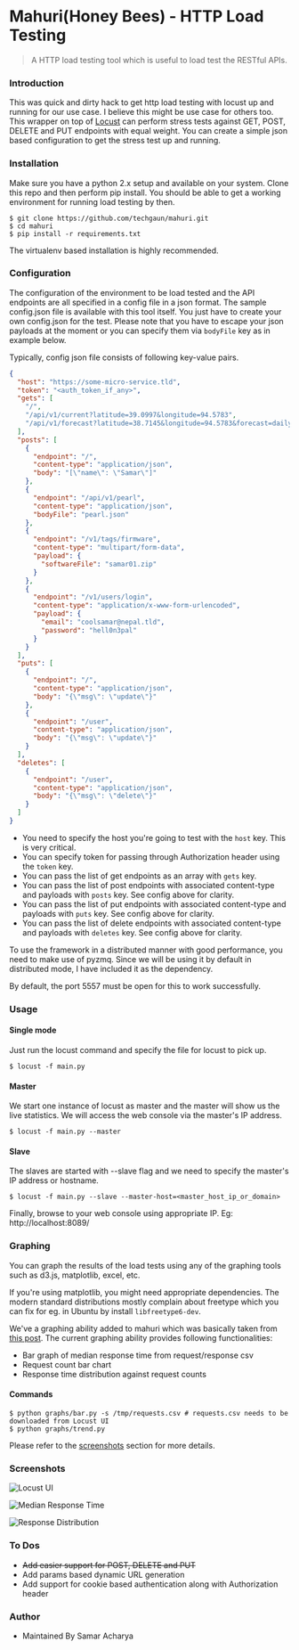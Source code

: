 # Mahuri(Honey Bees) - HTTP Load Testing

> A HTTP load testing tool which is useful to load test the RESTful APIs.

### Introduction

This was quick and dirty hack to get http load testing with locust up and running for our use case. I believe this might be use case for others too. This wrapper on top of [Locust](http://locust.io/) can perform stress tests against GET, POST, DELETE and PUT endpoints with equal weight. You can create a simple json based configuration to get the stress test up and running.

### Installation

Make sure you have a python 2.x setup and available on your system. Clone this repo and then perform pip install. You should be able to get a working environment for running load testing by then.

```shell
$ git clone https://github.com/techgaun/mahuri.git
$ cd mahuri
$ pip install -r requirements.txt
```

The virtualenv based installation is highly recommended.

### Configuration

The configuration of the environment to be load tested and the API endpoints are all specified in a config file in a json format. The sample config.json file is available with this tool itself. You just have to create your own config.json for the test. Please note that you have to escape your json payloads at the moment or you can specify them via `bodyFile` key as in example below.

Typically, config json file consists of following key-value pairs.

```json
{
  "host": "https://some-micro-service.tld",
  "token": "<auth_token_if_any>",
  "gets": [
    "/",
    "/api/v1/current?latitude=39.0997&longitude=94.5783",
    "/api/v1/forecast?latitude=38.7145&longitude=94.5783&forecast=daily"
  ],
  "posts": [
    {
      "endpoint": "/",
      "content-type": "application/json",
      "body": "[\"name\": \"Samar\"]"
    },
    {
      "endpoint": "/api/v1/pearl",
      "content-type": "application/json",
      "bodyFile": "pearl.json"
    },
    {
      "endpoint": "/v1/tags/firmware",
      "content-type": "multipart/form-data",
      "payload": {
        "softwareFile": "samar01.zip"
      }
    },
    {
      "endpoint": "/v1/users/login",
      "content-type": "application/x-www-form-urlencoded",
      "payload": {
        "email": "coolsamar@nepal.tld",
        "password": "hell0n3pal"
      }
    }
  ],
  "puts": [
    {
      "endpoint": "/",
      "content-type": "application/json",
      "body": "{\"msg\": \"update\"}"
    },
    {
      "endpoint": "/user",
      "content-type": "application/json",
      "body": "{\"msg\": \"update\"}"
    }
  ],
  "deletes": [
    {
      "endpoint": "/user",
      "content-type": "application/json",
      "body": "{\"msg\": \"delete\"}"
    }
  ]
}
```

- You need to specify the host you're going to test with the `host` key. This is very critical.
- You can specify token for passing through Authorization header using the `token` key.
- You can pass the list of get endpoints as an array with `gets` key.
- You can pass the list of post endpoints with associated content-type and payloads with `posts` key. See config above for clarity.
- You can pass the list of put endpoints with associated content-type and payloads with `puts` key. See config above for clarity.
- You can pass the list of delete endpoints with associated content-type and payloads with `deletes` key. See config above for clarity.

To use the framework in a distributed manner with good performance, you need to make use of pyzmq. Since we will be using it by default in distributed mode, I have included it as the dependency.


By default, the port 5557 must be open for this to work successfully.

### Usage

#### Single mode
Just run the locust command and specify the file for locust to pick up.
```shell
$ locust -f main.py
```

#### Master
We start one instance of locust as master and the master will show us the live statistics. We will access the web console via the master's IP address.
```shell
$ locust -f main.py --master
```

#### Slave
The slaves are started with --slave flag and we need to specify the master's IP address or hostname.
```shell
$ locust -f main.py --slave --master-host=<master_host_ip_or_domain>
```

Finally, browse to your web console using appropriate IP. Eg: http://localhost:8089/

### Graphing

You can graph the results of the load tests using any of the graphing tools such as d3.js, matplotlib, excel, etc.

If you're using matplotlib, you might need appropriate dependencies. The modern standard distributions mostly complain about freetype which you can fix for eg. in Ubuntu by install `libfreetype6-dev`.

We've a graphing ability added to mahuri which was basically taken from [this post](http://qszhuan.github.io/test/2013/12/23/using-matplotlib-to-analyse-locust-performance-test-results). The current graphing ability provides following functionalities:
- Bar graph of median response time from request/response csv
- Request count bar chart
- Response time distribution against request counts

#### Commands
```shell
$ python graphs/bar.py -s /tmp/requests.csv # requests.csv needs to be downloaded from Locust UI
$ python graphs/trend.py
```

Please refer to the [screenshots](#Screenshots) section for more details.

### Screenshots

![Locust UI](images/screenshot.png?raw=true "Locust UI")

![Median Response Time](images/median.png?raw=true "Median Response Time")

![Response Distribution](images/response_count.png?raw=true "Response Distribution")


### To Dos
- ~~Add easier support for POST, DELETE and PUT~~
- Add params based dynamic URL generation
- Add support for cookie based authentication along with Authorization header

### Author
- Maintained By Samar Acharya
